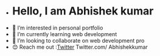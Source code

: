 - # Hello, I am Abhishek kumar
- 👀 I’m interested in personal portfolio
- 🌱 I’m currently learning web development
- 💞️ I’m looking to collaborate on web development pro
- 😊 Reach me out :[Twitter](https://Twitter.com/Abhishekkumar)
     Twitter.com/ Abhishekkumar
